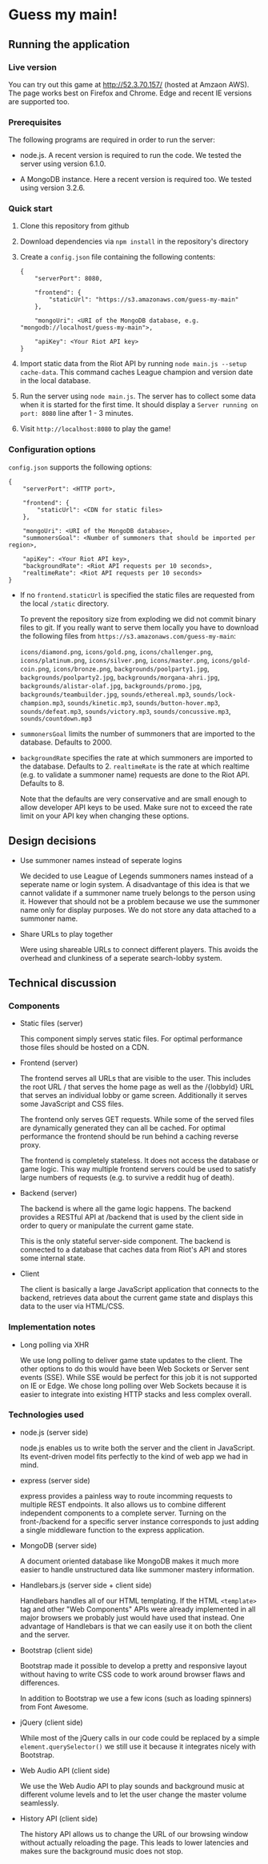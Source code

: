 
# Guess my main!

## Running the application

### Live version

You can try out this game at http://52.3.70.157/ (hosted at Amzaon AWS).
The page works best on Firefox and Chrome. Edge and recent IE versions are supported too.

### Prerequisites

The following programs are required in order to run the server:

* node.js. A recent version is required to run the code.
	We tested the server using version 6.1.0.

* A MongoDB instance. Here a recent version is required too.
	We tested using version 3.2.6.

### Quick start

1. Clone this repository from github

2. Download dependencies via `npm install` in the repository's directory

3. Create a `config.json` file containing the following contents:

	```
	{
		"serverPort": 8080,

		"frontend": {
			"staticUrl": "https://s3.amazonaws.com/guess-my-main"
		},

		"mongoUri": <URI of the MongoDB database, e.g. "mongodb://localhost/guess-my-main">,

		"apiKey": <Your Riot API key>
	}
	```

4. Import static data from the Riot API by running `node main.js --setup cache-data`.
	This command caches League champion and version date in the local database.

5. Run the server using `node main.js`. The server has to collect
	some data when it is started for the first time.
	It should display a `Server running on port: 8080` line after 1 - 3 minutes.

6. Visit `http://localhost:8080` to play the game!

### Configuration options

`config.json` supports the following options:

```
{
	"serverPort": <HTTP port>,

	"frontend": {
		"staticUrl": <CDN for static files>
	},

	"mongoUri": <URI of the MongoDB database>,
	"summonersGoal": <Number of summoners that should be imported per region>,

	"apiKey": <Your Riot API key>,
	"backgroundRate": <Riot API requests per 10 seconds>,
	"realtimeRate": <Riot API requests per 10 seconds>
}
```

* If no `frontend.staticUrl` is specified the static files are requested
	from the local `/static` directory.

	To prevent the repository size from exploding we did not commit binary
	files to git. If you really want to serve them locally you have to download
	the following files from `https://s3.amazonaws.com/guess-my-main`:

	`icons/diamond.png`,
	`icons/gold.png`,
	`icons/challenger.png`,
	`icons/platinum.png`,
	`icons/silver.png`,
	`icons/master.png`,
	`icons/gold-coin.png`,
	`icons/bronze.png`,
	`backgrounds/poolparty1.jpg`,
	`backgrounds/poolparty2.jpg`,
	`backgrounds/morgana-ahri.jpg`,
	`backgrounds/alistar-olaf.jpg`,
	`backgrounds/promo.jpg`,
	`backgrounds/teambuilder.jpg`,
	`sounds/ethereal.mp3`,
	`sounds/lock-champion.mp3`,
	`sounds/kinetic.mp3`,
	`sounds/button-hover.mp3`,
	`sounds/defeat.mp3`,
	`sounds/victory.mp3`,
	`sounds/concussive.mp3`,
	`sounds/countdown.mp3`

* `summonersGoal` limits the number of summoners that are imported to the database.
	Defaults to 2000.

* `backgroundRate` specifies the rate at which summoners are imported to the database.
	Defaults to 2. `realtimeRate` is the rate at which realtime (e.g. to validate a summoner name)
	requests are done to the Riot API. Defaults to 8.

	Note that the defaults are very conservative and are small enough
	to allow developer API keys to be used. Make sure not to exceed the
	rate limit on your API key when changing these options.

## Design decisions

* Use summoner names instead of seperate logins

	We decided to use League of Legends summoners names instead
	of a seperate name or login system. A disadvantage of this idea
	is that we cannot validate if a summoner name truely belongs
	to the person using it.
	However that should not be a problem because we use the
	summoner name only for display purposes. We do not store any
	data attached to a summoner name.

* Share URLs to play together

	Were using shareable URLs to connect different players.
	This avoids the overhead and clunkiness of a seperate
	search-lobby system.

## Technical discussion

### Components

* Static files (server)

	This component simply serves static files. For optimal performance
	those files should be hosted on a CDN.

* Frontend (server)

	The frontend serves all URLs that are visible to the user.
	This includes the root URL / that serves the home page
	as well as the /{lobbyId} URL that serves an individual lobby or game screen.
	Additionally it serves some JavaScript and CSS files.

	The frontend only serves GET requests. While some of the served files are dynamically
	generated they can all be cached.
	For optimal performance the frontend should be run behind a caching reverse proxy.

	The frontend is completely stateless. It does not access the database
	or game logic. This way multiple frontend servers could be used
	to satisfy large numbers of requests (e.g. to survive a reddit hug of death).

* Backend (server)

	The backend is where all the game logic happens. The backend provides a RESTful
	API at /backend that is used by the client side in order to query
	or manipulate the current game state.

	This is the only stateful server-side component. The backend is connected to a database
	that caches data from Riot's API and stores some internal state.

* Client

	The client is basically a large JavaScript application that
	connects to the backend, retrieves data about the current game
	state and displays this data to the user via HTML/CSS.

### Implementation notes

* Long polling via XHR

	We use long polling to deliver game state updates to the client.
	The other options to do this would have been Web Sockets or
	Server sent events (SSE). While SSE would be perfect for this job
	it is not supported on IE or Edge. We chose long polling over Web Sockets
	because it is easier to integrate into existing HTTP stacks
	and less complex overall.

### Technologies used

* node.js (server side)

	node.js enables us to write both the server and the client in JavaScript.
	Its event-driven model fits perfectly to the kind of web app we had in mind.

* express (server side)

	express provides a painless way to route incomming requests to multiple REST endpoints.
	It also allows us to combine different independent components to a complete server.
	Turning on the front-/backend for a specific server instance
	corresponds to just adding a single middleware function to the express application.

* MongoDB (server side)
	
	A document oriented database like MongoDB makes it much more easier
	to handle unstructured data like summoner mastery information.

* Handlebars.js (server side + client side)

	Handlebars handles all of our HTML templating. If the HTML `<template>` tag
	and other "Web Components" APIs were already implemented in all major browsers
	we probably just would have used that instead. One advantage of Handlebars
	is that we can easily use it on both the client and the server.

* Bootstrap (client side)

	Bootstrap made it possible to develop a pretty and responsive layout
	without having to write CSS code to work around browser flaws
	and differences.

	In addition to Bootstrap we use a few icons (such as loading spinners) from Font Awesome.

* jQuery (client side)

	While most of the jQuery calls in our code could be replaced by a simple
	`element.querySelector()` we still use it because it integrates nicely
	with Bootstrap.

* Web Audio API (client side)

	We use the Web Audio API to play sounds and background music at different
	volume levels and to let the user change the master volume seamlessly.

* History API (client side)

	The history API allows us to change the URL of our browsing window
	without actually reloading the page. This leads to lower latencies
	and makes sure the background music does not stop.

